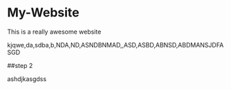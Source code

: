 # My-Website

This is a really awesome website

kjqwe,da,sdba,b,NDA,ND,ASNDBNMAD,,ASD,ASBD,ABNSD,ABDMANSJDFASGD

##step 2

ashdjkasgdss
